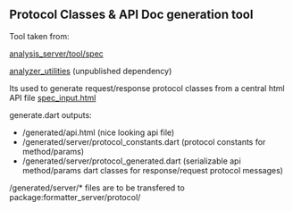 ## Protocol Classes & API Doc generation tool

Tool taken from:

[analysis_server/tool/spec](https://github.com/dart-lang/sdk/tree/main/pkg/analysis_server/tool/spec)

[analyzer_utilities](https://github.com/dart-lang/sdk/tree/main/pkg/analyzer_utilities) (unpublished dependency)

Its used to generate request/response protocol classes from a central html API file [spec_input.html](./spec_input.html)

generate.dart outputs:
- /generated/api.html  (nice looking api file)
- /generated/server/protocol_constants.dart (protocol constants for method/params)
- /generated/server/protocol_generated.dart (serializable api method/params dart classes for response/request protocol messages)

/generated/server/* files are to be transfered to package:formatter_server/protocol/
